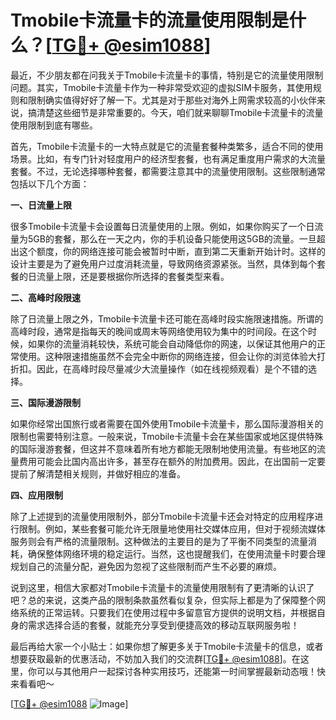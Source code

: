 # Tmobile卡流量卡的流量使用限制是什么？[[TG💪+ @esim1088](https://t.me/s/esim1088)]

最近，不少朋友都在问我关于Tmobile卡流量卡的事情，特别是它的流量使用限制问题。其实，Tmobile卡流量卡作为一种非常受欢迎的虚拟SIM卡服务，其使用规则和限制确实值得好好了解一下。尤其是对于那些对海外上网需求较高的小伙伴来说，搞清楚这些细节是非常重要的。今天，咱们就来聊聊Tmobile卡流量卡的流量使用限制到底有哪些。

首先，Tmobile卡流量卡的一大特点就是它的流量套餐种类繁多，适合不同的使用场景。比如，有专门针对轻度用户的经济型套餐，也有满足重度用户需求的大流量套餐。不过，无论选择哪种套餐，都需要注意其中的流量使用限制。这些限制通常包括以下几个方面：

**一、日流量上限**

很多Tmobile卡流量卡会设置每日流量使用的上限。例如，如果你购买了一个日流量为5GB的套餐，那么在一天之内，你的手机设备只能使用这5GB的流量。一旦超出这个额度，你的网络连接可能会被暂时中断，直到第二天重新开始计时。这样的设计主要是为了避免用户过度消耗流量，导致网络资源紧张。当然，具体到每个套餐的日流量上限，还是要根据你所选择的套餐类型来看。

**二、高峰时段限速**

除了日流量上限之外，Tmobile卡流量卡还可能在高峰时段实施限速措施。所谓的高峰时段，通常是指每天的晚间或周末等网络使用较为集中的时间段。在这个时候，如果你的流量消耗较快，系统可能会自动降低你的网速，以保证其他用户的正常使用。这种限速措施虽然不会完全中断你的网络连接，但会让你的浏览体验大打折扣。因此，在高峰时段尽量减少大流量操作（如在线视频观看）是个不错的选择。

**三、国际漫游限制**

如果你经常出国旅行或者需要在国外使用Tmobile卡流量卡，那么国际漫游相关的限制也需要特别注意。一般来说，Tmobile卡流量卡会在某些国家或地区提供特殊的国际漫游套餐，但这并不意味着所有地方都能无限制地使用流量。有些地区的流量费用可能会比国内高出许多，甚至存在额外的附加费用。因此，在出国前一定要提前了解清楚相关规则，并做好相应的准备。

**四、应用限制**

除了上述提到的流量使用限制外，部分Tmobile卡流量卡还会对特定的应用程序进行限制。例如，某些套餐可能允许无限量地使用社交媒体应用，但对于视频流媒体服务则会有严格的流量限制。这种做法的主要目的是为了平衡不同类型的流量消耗，确保整体网络环境的稳定运行。当然，这也提醒我们，在使用流量卡时要合理规划自己的流量分配，避免因为忽视了这些限制而产生不必要的麻烦。

说到这里，相信大家都对Tmobile卡流量卡的流量使用限制有了更清晰的认识了吧？总的来说，这类产品的限制条款虽然看似复杂，但实际上都是为了保障整个网络系统的正常运转。只要我们在使用过程中多留意官方提供的说明文档，并根据自身的需求选择合适的套餐，就能充分享受到便捷高效的移动互联网服务啦！

最后再给大家一个小贴士：如果你想了解更多关于Tmobile卡流量卡的信息，或者想要获取最新的优惠活动，不妨加入我们的交流群[[TG💪+ @esim1088](https://t.me/s/esim1088)]。在这里，你可以与其他用户一起探讨各种实用技巧，还能第一时间掌握最新动态哦！快来看看吧～

[[TG💪+ @esim1088](https://t.me/s/esim1088) ![Image](https://i.postimg.cc/4NQfJmqS/Snipaste-2025-05-13-00-14-12.png)]
